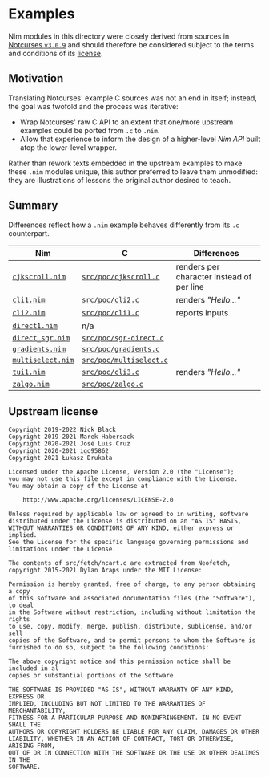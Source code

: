 # Examples

Nim modules in this directory were closely derived from sources in [Notcurses `v3.0.9`](https://github.com/dankamongmen/notcurses/tree/v3.0.9) and should therefore be considered subject to the terms and conditions of its [license](https://github.com/dankamongmen/notcurses/blob/v3.0.9/COPYRIGHT).

## Motivation

Translating Notcurses' example C sources was not an end in itself; instead, the goal was twofold and the process was iterative:
* Wrap Notcurses' raw C API to an extent that one/more upstream examples could be ported from `.c` to `.nim`.
* Allow that experience to inform the design of a higher-level *Nim API* built atop the lower-level wrapper.

Rather than rework texts embedded in the upstream examples to make these `.nim` modules unique, this author preferred to leave them unmodified: they are illustrations of lessons the original author desired to teach.

## Summary

Differences reflect how a `.nim` example behaves differently from its `.c` counterpart.

| Nim                                  | C                            |  Differences                              |
| ------------------------------------ | ---------------------------- | ----------------------------------------- |
| [`cjkscroll.nim`](cjkscroll.nim)     | [`src/poc/cjkscroll.c`][1]   | renders per character instead of per line |
| [`cli1.nim`](cli1.nim)               | [`src/poc/cli2.c`][2]        | renders *"Hello..."*                      |
| [`cli2.nim`](cli2.nim)               | [`src/poc/cli1.c`][3]        | reports inputs                            |
| [`direct1.nim`](direct1.nim)         | n/a                          |                                           |
| [`direct_sgr.nim`](direct_sgr.nim)   | [`src/poc/sgr-direct.c`][4]  |                                           |
| [`gradients.nim`](gradients.nim)     | [`src/poc/gradients.c`][5]   |                                           |
| [`multiselect.nim`](multiselect.nim) | [`src/poc/multiselect.c`][6] |                                           |
| [`tui1.nim`](tui1.nim)               | [`src/poc/cli3.c`][7]        | renders *"Hello..."*                      |
| [`zalgo.nim`](zalgo.nim)             | [`src/poc/zalgo.c`][8]       |                                           |

[1]: https://github.com/dankamongmen/notcurses/blob/v3.0.9/src/poc/cjkscroll.c
[2]: https://github.com/dankamongmen/notcurses/blob/v3.0.9/src/poc/cli2.c
[3]: https://github.com/dankamongmen/notcurses/blob/v3.0.9/src/poc/cli1.c
[4]: https://github.com/dankamongmen/notcurses/blob/v3.0.9/src/poc/sgr-direct.c
[5]: https://github.com/dankamongmen/notcurses/blob/v3.0.9/src/poc/gradients.c
[6]: https://github.com/dankamongmen/notcurses/blob/v3.0.9/src/poc/multiselect.c
[7]: https://github.com/dankamongmen/notcurses/blob/v3.0.9/src/poc/cli3.c
[8]: https://github.com/dankamongmen/notcurses/blob/v3.0.9/src/poc/zalgo.c

## Upstream license

```text
Copyright 2019-2022 Nick Black
Copyright 2019-2021 Marek Habersack
Copyright 2020-2021 José Luis Cruz
Copyright 2020-2021 igo95862
Copyright 2021 Łukasz Drukała

Licensed under the Apache License, Version 2.0 (the "License");
you may not use this file except in compliance with the License.
You may obtain a copy of the License at

    http://www.apache.org/licenses/LICENSE-2.0

Unless required by applicable law or agreed to in writing, software
distributed under the License is distributed on an "AS IS" BASIS,
WITHOUT WARRANTIES OR CONDITIONS OF ANY KIND, either express or implied.
See the License for the specific language governing permissions and
limitations under the License.

The contents of src/fetch/ncart.c are extracted from Neofetch,
copyright 2015-2021 Dylan Araps under the MIT License:

Permission is hereby granted, free of charge, to any person obtaining a copy
of this software and associated documentation files (the "Software"), to deal
in the Software without restriction, including without limitation the rights
to use, copy, modify, merge, publish, distribute, sublicense, and/or sell
copies of the Software, and to permit persons to whom the Software is
furnished to do so, subject to the following conditions:

The above copyright notice and this permission notice shall be included in al
copies or substantial portions of the Software.

THE SOFTWARE IS PROVIDED "AS IS", WITHOUT WARRANTY OF ANY KIND, EXPRESS OR
IMPLIED, INCLUDING BUT NOT LIMITED TO THE WARRANTIES OF MERCHANTABILITY,
FITNESS FOR A PARTICULAR PURPOSE AND NONINFRINGEMENT. IN NO EVENT SHALL THE
AUTHORS OR COPYRIGHT HOLDERS BE LIABLE FOR ANY CLAIM, DAMAGES OR OTHER
LIABILITY, WHETHER IN AN ACTION OF CONTRACT, TORT OR OTHERWISE, ARISING FROM,
OUT OF OR IN CONNECTION WITH THE SOFTWARE OR THE USE OR OTHER DEALINGS IN THE
SOFTWARE.
```
